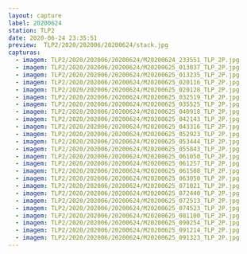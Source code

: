 ```yaml
---
layout: capture
label: 20200624
station: TLP2
date: 2020-06-24 23:35:51
preview:  TLP2/2020/202006/20200624/stack.jpg
capturas:
  - imagem: TLP2/2020/202006/20200624/M20200624_233551_TLP_2P.jpg
  - imagem: TLP2/2020/202006/20200624/M20200625_013037_TLP_2P.jpg
  - imagem: TLP2/2020/202006/20200624/M20200625_013235_TLP_2P.jpg
  - imagem: TLP2/2020/202006/20200624/M20200625_020116_TLP_2P.jpg
  - imagem: TLP2/2020/202006/20200624/M20200625_020128_TLP_2P.jpg
  - imagem: TLP2/2020/202006/20200624/M20200625_032519_TLP_2P.jpg
  - imagem: TLP2/2020/202006/20200624/M20200625_035525_TLP_2P.jpg
  - imagem: TLP2/2020/202006/20200624/M20200625_040918_TLP_2P.jpg
  - imagem: TLP2/2020/202006/20200624/M20200625_042143_TLP_2P.jpg
  - imagem: TLP2/2020/202006/20200624/M20200625_043316_TLP_2P.jpg
  - imagem: TLP2/2020/202006/20200624/M20200625_052923_TLP_2P.jpg
  - imagem: TLP2/2020/202006/20200624/M20200625_053444_TLP_2P.jpg
  - imagem: TLP2/2020/202006/20200624/M20200625_055843_TLP_2P.jpg
  - imagem: TLP2/2020/202006/20200624/M20200625_061050_TLP_2P.jpg
  - imagem: TLP2/2020/202006/20200624/M20200625_061257_TLP_2P.jpg
  - imagem: TLP2/2020/202006/20200624/M20200625_061508_TLP_2P.jpg
  - imagem: TLP2/2020/202006/20200624/M20200625_063050_TLP_2P.jpg
  - imagem: TLP2/2020/202006/20200624/M20200625_071021_TLP_2P.jpg
  - imagem: TLP2/2020/202006/20200624/M20200625_072440_TLP_2P.jpg
  - imagem: TLP2/2020/202006/20200624/M20200625_072513_TLP_2P.jpg
  - imagem: TLP2/2020/202006/20200624/M20200625_074523_TLP_2P.jpg
  - imagem: TLP2/2020/202006/20200624/M20200625_081100_TLP_2P.jpg
  - imagem: TLP2/2020/202006/20200624/M20200625_090254_TLP_2P.jpg
  - imagem: TLP2/2020/202006/20200624/M20200625_091214_TLP_2P.jpg
  - imagem: TLP2/2020/202006/20200624/M20200625_091323_TLP_2P.jpg
---
```

